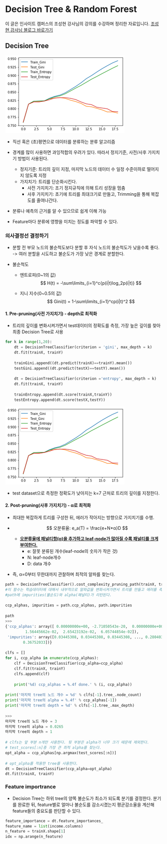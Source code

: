 # Decision Tree & Random Forest

이 글은 인사이트 캠퍼스의 조성현 강사님의 강의를 수강하며 정리한 자료입니다. [조성현 강사님 블로그 바로가기](https://blog.naver.com/chunjein)

## Decision Tree

![image-20200718234831922](markdown-images/image-20200719074811654.png)

- 직선 혹은 (초)평면으로 데이터를 분류하는 분류 알고리즘

- 경계를 많이 사용하면 과잉적합의 우려가 있다. 따라서 정지기준, 사전/사후 가지치기 방법이 사용된다.
  - 정지기준: 트리의 깊이 지정, 마지막 노드의 데이터 수 일정 수준이하로 떨어지지 않도록 지정
  - 가지치기: 트리를 단순화시킨다.
    - 사전 가지치기: 조기 정지규칙에 의해 트리 성장을 멈춤
    - 사후 가지치기: 초기에 트리를 최대크기로 만들고, Trimming을 통해 복잡도를 줄여나간다.

- 분류나 예측의 근거를 알 수 있으므로 쉽게 이해 가능

- Feature마다 분류에 영향을 미치는 정도를 파악할 수 있다.

  

### 의사결정선 결정하기

- 분할 전 부모 노드의 불순척도보다 분할 후 자식 노드의 불순척도가 낮을수록 좋다. -> 여러 분할을 시도하고 불순도가 가장 낮은 경계로 분할한다.

- 불순척도

  - 엔트로피(0~1의 값)
    $$
    H(t) = -\sum\limits_{i=1}^c{p(i|t)log_2p(i|t)}
    $$

  - 지니 지수(0~0.5의 값)
    $$
    Gini(t) = 1-\sum\limits_{i=1}^cp(i|t)^2
    $$
    



#### 1. Pre-pruning(사전 가지치기) - depth로 최적화

- 트리의 깊이를 변화시켜가면서 test데이터의 정확도를 측정, 가장 높은 깊이를 찾아 최종 Decision Tree로 사용

```python
for k in range(1,20):
    dt = DecisionTreeClassifier(criterion = 'gini', max_depth = k)
    dt.fit(trainX, trainY)
    
    trainGini.append((dt.predict(trainX)==trainY).mean())
    testGini.append((dt.predict(testX)==testY).mean())
    
    dt = DecisionTreeClassifier(criterion ='entropy', max_depth = k)
    dt.fit(trainX, trainY)
    
    trainEntropy.append(dt.score(trainX,trainY))
    testEntropy.append(dt.score(testX,testY))
```

![image-20200719074811654](markdown-images/image-20200719074811654.png)

- test dataset으로 측정한 정확도가 낮아지는 k=7 근처로 트리의 깊이를 지정한다.



#### 2. Post-pruning(사후 가지치기) - α로 최적화

- 최대한 복잡하게 트리를 구성한 뒤, 에러가 작아지는 방향으로 가지치기를 수행.

- $$
  오분류율: e_a(T) = \frac{e+N*α}D
  $$

  - **<u>오분류율에 패널티항(α)을 추가하고 leaf-node가 많아질 수록 패널티를 크게 부여한다.</u>**
    - e: 잘못 분류된 개수(leaf-node의 숫자가 작은 것)
    - N: leaf-node개수
    - D: data 개수

- 즉, α=0부터 무한대까지 관찰하며 최적의 알파를 찾는다.

```python
path = DecisionTreeClassifier().cost_complexity_pruning_path(trainX, trainY)
#이 함수는 학습데이터에 대해서 내부적으로 알파값을 변화시켜가면서 트리를 만들고 에러를 측정한다.
#path에 impurities(불순도)와 alpha(패널티)가 리턴된다.

ccp_alphas, impurities = path.ccp_alphas, path.impurities

path
>>>
{'ccp_alphas': array([ 0.00000000e+00, -2.71050543e-20,  0.00000000e+00, ...,
         1.56445662e-02,  2.65423192e-02,  6.05744854e-02]),
 'impurities': array([0.03445308, 0.03445308, 0.03445308, ..., 0.28040352, 0.30694584,
        0.36752033])}

clfs = []
for i, ccp_alpha in enumerate(ccp_alphas):
    clf = DecisionTreeClassifier(ccp_alpha=ccp_alpha)
    clf.fit(trainX, trainY)
    clfs.append(clf)
        
    print('%d) ccp_alphas = %.4f done.' % (i, ccp_alpha))

print('마지막 tree의 노드 개수 = %d' % clfs[-1].tree_.node_count)
print('마지막 tree의 alpha = %.4f' % ccp_alphas[-1])
print('마지막 tree의 depth = %d' % clfs[-1].tree_.max_depth)

>>>
마지막 tree의 노드 개수 = 3
마지막 tree의 alpha = 0.0265
마지막 tree의 depth = 1

# clfs는 앞 부분 n개만 사용한다. 뒷 부분은 alpha가 너무 크기 때문에 제외한다.
# test_scores[:n]중 가장 큰 최적 alpha를 찾는다.
opt_alpha = ccp_alphas[np.argmax(test_scores[:n])]

# opt_alpha를 적용한 tree를 사용한다.
dt = DecisionTreeClassifier(ccp_alpha=opt_alpha)
dt.fit(trainX, trainY)
```



### Feature importrance

- Decision Tree는 하위 tree의 양쪽 불순도가 최소가 되도록 분기를 결정한다. 분기를 완료한 뒤, feature별로 얼마나 불순도를 감소시켰는지 평균감소율을 계산해 feature들의 중요도를 판단할 수 있다.

```python
feature_importance = dt.feature_importances_
feature_name = list(income.columns)
n_feature = trainX.shape[1]
idx = np.arange(n_feature)
```

